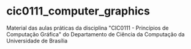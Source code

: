 # cic0111_computer_graphics
Material das aulas práticas da disciplina "CIC0111 - Princípios de Computação Gráfica" do Departamento de Ciência da Computação da Universidade de Brasília
